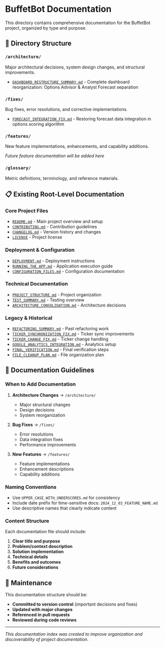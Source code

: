 # BuffetBot Documentation

This directory contains comprehensive documentation for the BuffetBot project, organized by type and purpose.

## 📁 Directory Structure

### `/architecture/`
Major architectural decisions, system design changes, and structural improvements.

- [`DASHBOARD_RESTRUCTURE_SUMMARY.md`](architecture/DASHBOARD_RESTRUCTURE_SUMMARY.md) - Complete dashboard reorganization: Options Advisor & Analyst Forecast separation

### `/fixes/`
Bug fixes, error resolutions, and corrective implementations.

- [`FORECAST_INTEGRATION_FIX.md`](fixes/FORECAST_INTEGRATION_FIX.md) - Restoring forecast data integration in options scoring algorithm

### `/features/`
New feature implementations, enhancements, and capability additions.

*Future feature documentation will be added here*

### `/glossary/`
Metric definitions, terminology, and reference materials.

## 📋 Existing Root-Level Documentation

### Core Project Files
- [`README.md`](../README.md) - Main project overview and setup
- [`CONTRIBUTING.md`](../CONTRIBUTING.md) - Contribution guidelines
- [`CHANGELOG.md`](../CHANGELOG.md) - Version history and changes
- [`LICENSE`](../LICENSE) - Project license

### Deployment & Configuration
- [`DEPLOYMENT.md`](../DEPLOYMENT.md) - Deployment instructions
- [`RUNNING_THE_APP.md`](../RUNNING_THE_APP.md) - Application execution guide
- [`CONFIGURATION_FILES.md`](../CONFIGURATION_FILES.md) - Configuration documentation

### Technical Documentation
- [`PROJECT_STRUCTURE.md`](../PROJECT_STRUCTURE.md) - Project organization
- [`TEST_SUMMARY.md`](../TEST_SUMMARY.md) - Testing overview
- [`ARCHITECTURE_CONSOLIDATION.md`](../ARCHITECTURE_CONSOLIDATION.md) - Architecture decisions

### Legacy & Historical
- [`REFACTORING_SUMMARY.md`](../REFACTORING_SUMMARY.md) - Past refactoring work
- [`TICKER_SYNCHRONIZATION_FIX.md`](../TICKER_SYNCHRONIZATION_FIX.md) - Ticker sync improvements
- [`TICKER_CHANGE_FIX.md`](../TICKER_CHANGE_FIX.md) - Ticker change handling
- [`GOOGLE_ANALYTICS_INTEGRATION.md`](../GOOGLE_ANALYTICS_INTEGRATION.md) - Analytics setup
- [`FINAL_VERIFICATION.md`](../FINAL_VERIFICATION.md) - Final verification steps
- [`FILE_CLEANUP_PLAN.md`](../FILE_CLEANUP_PLAN.md) - File organization plan

## 📝 Documentation Guidelines

### When to Add Documentation

1. **Architecture Changes** → `/architecture/`
   - Major structural changes
   - Design decisions
   - System reorganization

2. **Bug Fixes** → `/fixes/`
   - Error resolutions
   - Data integration fixes
   - Performance improvements

3. **New Features** → `/features/`
   - Feature implementations
   - Enhancement descriptions
   - Capability additions

### Naming Conventions

- Use `UPPER_CASE_WITH_UNDERSCORES.md` for consistency
- Include date prefix for time-sensitive docs: `2024_12_03_FEATURE_NAME.md`
- Use descriptive names that clearly indicate content

### Content Structure

Each documentation file should include:
1. **Clear title and purpose**
2. **Problem/context description**
3. **Solution implementation**
4. **Technical details**
5. **Benefits and outcomes**
6. **Future considerations**

## 🔄 Maintenance

This documentation structure should be:
- **Committed to version control** (important decisions and fixes)
- **Updated with major changes**
- **Referenced in pull requests**
- **Reviewed during code reviews**

---

*This documentation index was created to improve organization and discoverability of project documentation.*
